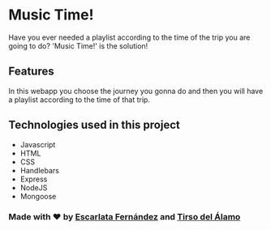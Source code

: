 # Music Time!

Have you ever needed a playlist according to the time of the trip you are going to do? 'Music Time!' is the solution!

## Features 

In this webapp you choose the journey you gonna do and then you will have a playlist according to the time of that trip.

## Technologies used in this project

- Javascript
- HTML
- CSS
- Handlebars
- Express
- NodeJS
- Mongoose


### Made with :heart: by [Escarlata Fernández](https://www.linkedin.com/in/escarlata-fdez/) and [Tirso del Álamo](https://www.linkedin.com/in/tirsodelalamomartin/) 


